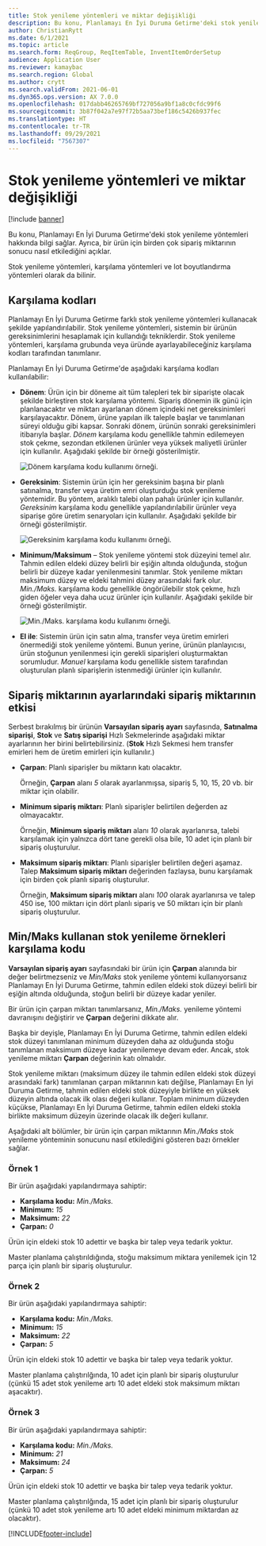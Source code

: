 ```yaml
---
title: Stok yenileme yöntemleri ve miktar değişikliği
description: Bu konu, Planlamayı En İyi Duruma Getirme'deki stok yenileme yöntemleri hakkında bilgi sağlar. Ayrıca, bir ürün için birden çok sipariş miktarının sonucu nasıl etkilediğini açıklar.
author: ChristianRytt
ms.date: 6/1/2021
ms.topic: article
ms.search.form: ReqGroup, ReqItemTable, InventItemOrderSetup
audience: Application User
ms.reviewer: kamaybac
ms.search.region: Global
ms.author: crytt
ms.search.validFrom: 2021-06-01
ms.dyn365.ops.version: AX 7.0.0
ms.openlocfilehash: 017dabb46265769bf727056a9bf1a8c0cfdc99f6
ms.sourcegitcommit: 3b87f042a7e97f72b5aa73bef186c5426b937fec
ms.translationtype: HT
ms.contentlocale: tr-TR
ms.lasthandoff: 09/29/2021
ms.locfileid: "7567307"
---
```

# <a name="replenishment-methods-and-quantity-modification"></a>Stok yenileme yöntemleri ve miktar değişikliği

[!include [banner](../../includes/banner.md)]

Bu konu, Planlamayı En İyi Duruma Getirme'deki stok yenileme yöntemleri hakkında bilgi sağlar. Ayrıca, bir ürün için birden çok sipariş miktarının sonucu nasıl etkilediğini açıklar.

Stok yenileme yöntemleri, karşılama yöntemleri ve lot boyutlandırma yöntemleri olarak da bilinir.

## <a name="coverage-codes"></a>Karşılama kodları

Planlamayı En İyi Duruma Getirme farklı stok yenileme yöntemleri kullanacak şekilde yapılandırılabilir. Stok yenileme yöntemleri, sistemin bir ürünün gereksinimlerini hesaplamak için kullandığı tekniklerdir. Stok yenileme yöntemleri, karşılama grubunda veya üründe ayarlayabileceğiniz karşılama kodları tarafından tanımlanır.

Planlamayı En İyi Duruma Getirme'de aşağıdaki karşılama kodları kullanılabilir:

- **Dönem**: Ürün için bir döneme ait tüm talepleri tek bir siparişte olacak şekilde birleştiren stok karşılama yöntemi. Sipariş dönemin ilk günü için planlanacaktır ve miktarı ayarlanan dönem içindeki net gereksinimleri karşılayacaktır. Dönem, ürüne yapılan ilk taleple başlar ve tanımlanan süreyi olduğu gibi kapsar. Sonraki dönem, ürünün sonraki gereksinimleri itibarıyla başlar. *Dönem* karşılama kodu genellikle tahmin edilemeyen stok çekme, sezondan etkilenen ürünler veya yüksek maliyetli ürünler için kullanılır. Aşağıdaki şekilde bir örneği gösterilmiştir.

    ![Dönem karşılama kodu kullanımı örneği.](./media/coverage-code-period.png "Dönem karşılama kodu kullanımı örneği")

- **Gereksinim**: Sistemin ürün için her gereksinim başına bir planlı satınalma, transfer veya üretim emri oluşturduğu stok yenileme yöntemidir. Bu yöntem, aralıklı talebi olan pahalı ürünler için kullanılır. *Gereksinim* karşılama kodu genellikle yapılandırılabilir ürünler veya siparişe göre üretim senaryoları için kullanılır. Aşağıdaki şekilde bir örneği gösterilmiştir.

    ![Gereksinim karşılama kodu kullanımı örneği.](./media/coverage-code-requirement.png "Gereksinim karşılama kodu kullanımı örneği")

- **Minimum/Maksimum** – Stok yenileme yöntemi stok düzeyini temel alır. Tahmin edilen eldeki düzey belirli bir eşiğin altında olduğunda, stoğun belirli bir düzeye kadar yenilenmesini tanımlar. Stok yenileme miktarı maksimum düzey ve eldeki tahmini düzey arasındaki fark olur. *Min./Maks.* karşılama kodu genellikle öngörülebilir stok çekme, hızlı giden öğeler veya daha ucuz ürünler için kullanılır. Aşağıdaki şekilde bir örneği gösterilmiştir.

    ![Min./Maks. karşılama kodu kullanımı örneği.](./media/coverage-code-min-max.png "Min./Maks. karşılama kodu kullanımı örneği")

- **El ile**: Sistemin ürün için satın alma, transfer veya üretim emirleri önermediği stok yenileme yöntemi. Bunun yerine, ürünün planlayıcısı, ürün stoğunun yenilenmesi için gerekli siparişleri oluşturmaktan sorumludur. *Manuel* karşılama kodu genellikle sistem tarafından oluşturulan planlı siparişlerin istenmediği ürünler için kullanılır.

## <a name="impact-of-the-order-quantity-from-default-order-settings"></a>Sipariş miktarının ayarlarındaki sipariş miktarının etkisi

Serbest bırakılmış bir ürünün **Varsayılan sipariş ayarı** sayfasında, **Satınalma siparişi**, **Stok** ve **Satış siparişi** Hızlı Sekmelerinde aşağıdaki miktar ayarlarının her birini belirtebilirsiniz. (**Stok** Hızlı Sekmesi hem transfer emirleri hem de üretim emirleri için kullanılır.)

- **Çarpan**: Planlı siparişler bu miktarın katı olacaktır.

    Örneğin, **Çarpan** alanı *5* olarak ayarlanmışsa, sipariş 5, 10, 15, 20 vb. bir miktar için olabilir.

- **Minimum sipariş miktarı**: Planlı siparişler belirtilen değerden az olmayacaktır.

    Örneğin, **Minimum sipariş miktarı** alanı *10* olarak ayarlanırsa, talebi karşılamak için yalnızca dört tane gerekli olsa bile, 10 adet için planlı bir sipariş oluşturulur.

- **Maksimum sipariş miktarı**: Planlı siparişler belirtilen değeri aşamaz. Talep **Maksimum sipariş miktarı** değerinden fazlaysa, bunu karşılamak için birden çok planlı sipariş oluşturulur.

    Örneğin, **Maksimum sipariş miktarı** alanı *100* olarak ayarlanırsa ve talep 450 ise, 100 miktarı için dört planlı sipariş ve 50 miktarı için bir planlı sipariş oluşturulur.

## <a name="examples-of-replenishment-that-use-the-minmax-coverage-code"></a>Min/Maks kullanan stok yenileme örnekleri karşılama kodu

**Varsayılan sipariş ayarı** sayfasındaki bir ürün için **Çarpan** alanında bir değer belirtmezseniz ve *Min/Maks* stok yenileme yöntemi kullanıyorsanız Planlamayı En İyi Duruma Getirme, tahmin edilen eldeki stok düzeyi belirli bir eşiğin altında olduğunda, stoğun belirli bir düzeye kadar yeniler.

Bir ürün için çarpan miktarı tanımlarsanız, *Min./Maks.* yenileme yöntemi davranışını değiştirir ve **Çarpan** değerini dikkate alır.

Başka bir deyişle, Planlamayı En İyi Duruma Getirme, tahmin edilen eldeki stok düzeyi tanımlanan minimum düzeyden daha az olduğunda stoğu tanımlanan maksimum düzeye kadar yenilemeye devam eder. Ancak, stok yenileme miktarı **Çarpan** değerinin katı olmalıdır.

Stok yenileme miktarı (maksimum düzey ile tahmin edilen eldeki stok düzeyi arasındaki fark) tanımlanan çarpan miktarının katı değilse, Planlamayı En İyi Duruma Getirme, tahmin edilen eldeki stok düzeyiyle birlikte en yüksek düzeyin altında olacak ilk olası değeri kullanır. Toplam minimum düzeyden küçükse, Planlamayı En İyi Duruma Getirme, tahmin edilen eldeki stokla birlikte maksimum düzeyin üzerinde olacak ilk değeri kullanır.

Aşağıdaki alt bölümler, bir ürün için çarpan miktarının *Min./Maks* stok yenileme yönteminin sonucunu nasıl etkilediğini gösteren bazı örnekler sağlar.

### <a name="example-1"></a>Örnek 1

Bir ürün aşağıdaki yapılandırmaya sahiptir:

- **Karşılama kodu:** *Min./Maks.*
- **Minimum:** *15*
- **Maksimum:** *22*
- **Çarpan:** *0*

Ürün için eldeki stok 10 adettir ve başka bir talep veya tedarik yoktur.

Master planlama çalıştırıldığında, stoğu maksimum miktara yenilemek için 12 parça için planlı bir sipariş oluşturulur.

### <a name="example-2"></a>Örnek 2

Bir ürün aşağıdaki yapılandırmaya sahiptir:

- **Karşılama kodu:** *Min./Maks.*
- **Minimum:** *15*
- **Maksimum:** *22*
- **Çarpan:** *5*

Ürün için eldeki stok 10 adettir ve başka bir talep veya tedarik yoktur.

Master planlama çalıştırılğında, 10 adet için planlı bir sipariş oluşturulur (çünkü 15 adet stok yenileme artı 10 adet eldeki stok maksimum miktarı aşacaktır).

### <a name="example-3"></a>Örnek 3

Bir ürün aşağıdaki yapılandırmaya sahiptir:

- **Karşılama kodu:** *Min./Maks.*
- **Minimum:** *21*
- **Maksimum:** *24*
- **Çarpan:** *5*

Ürün için eldeki stok 10 adettir ve başka bir talep veya tedarik yoktur.

Master planlama çalıştırılğında, 15 adet için planlı bir sipariş oluşturulur (çünkü 10 adet stok yenileme artı 10 adet eldeki minimum miktardan az olacaktır).

[!INCLUDE[footer-include](../../../includes/footer-banner.md)]
